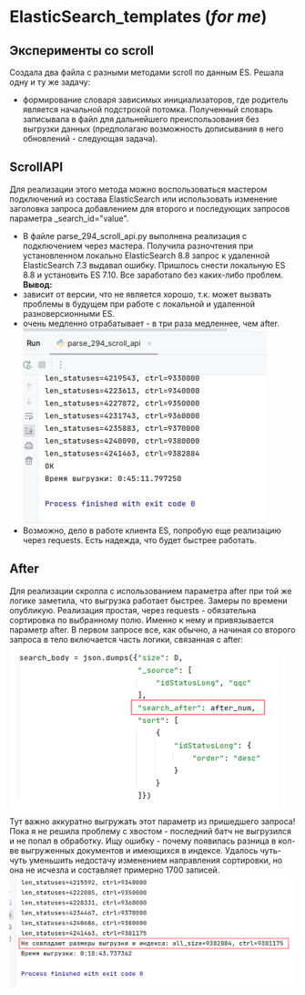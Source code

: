 # ElasticSearch_templates  (*for me*)

##  Эксперименты со scroll
Создала два файла с разными методами scroll по данным ES.
Решала одну и ту же задачу:  
- формирование словаря зависимых инициализаторов, где родитель является начальной подстрокой потомка. Полученный словарь записывала в файл для дальнейшего преиспользования без выгрузки данных (предполагаю возможность дописывания в него обновлений - следующая задача).

##  ScrollAPI  
Для реализации этого метода можно воспользоваться мастером подключений из состава ElasticSearch или использовать изменение заголовка запроса добавлением для второго и последующих запросов параметра _search_id="value".
- В файле parse_294_scroll_api.py выполнена реализация с подключением через мастера. 
Получила разночтения при установленном локально ElasticSearch 8.8 запрос к удаленной ElasticSearch 7.3 выдавал ошибку. Пришлось снести локальную ES 8.8 и установить ES 7.10. Все заработало без каких-либо проблем.  
**Вывод:**  
- зависит от версии, что не является хорошо, т.к. может вызвать проблемы в будущем при работе с локальной и удаленной разноверсионными ES.
- очень медленно отрабатывает - в три раза медленнее, чем after.  
![результат scrollAPI](https://github.com/OlgaMurzina/ElasticSearch_templates/blob/main/scrollAPIresult.png)  
- Возможно, дело в работе клиента ES, попробую еще реализацию через requests. Есть надежда, что будет быстрее работать.

## After 
Для реализации скролла с использованием параметра after при той же логике заметила, что выгрузка работает быстрее. Замеры по времени опубликую.
Реализация простая, через requests - обязательна сортировка по выбранному полю. Именно к нему и привязывается параметр after.
В первом запросе все, как обычно, а начиная со второго запроса в тело включается часть логики, связанная с after:  
![тело запроса](https://github.com/OlgaMurzina/ElasticSearch_templates/blob/main/scroll_after_two_request.png)  
Тут важно аккуратно выгружать этот параметр из пришедшего запроса! Пока я не решила проблему с хвостом - последний батч не выгрузился и не попал в обработку.
Ищу ошибку - почему появилась разница в кол-ве выгруженных документов и имеющихся в индексе. Удалось чуть-чуть уменьшить недостачу изменением направления сортировки, но она не исчезла и составляет примерно 1700 записей.
![ошибка](https://github.com/OlgaMurzina/ElasticSearch_templates/blob/main/after_bag.png)

